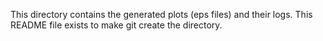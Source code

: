 This directory contains the generated plots (eps files) and their logs. This README file exists to make git create the directory.
